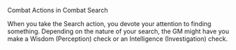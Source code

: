 Combat
Actions in Combat
Search
<p>
  When you take the Search action, you devote your attention to finding something. Depending on the nature of your search, the GM might have you make a Wisdom (Perception) check or an Intelligence (Investigation) check.
</p>
